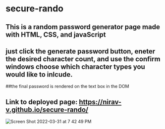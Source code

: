 # secure-rando

## This is a random password generator page made with HTML, CSS, and javaScript 
## just click the generate password button, eneter the desired character count, and use the confirm windows choose which character types you would like to inlcude.

##the final password is rendered on the text box in the DOM

## Link to deployed page: https://nirav-v.github.io/secure-rando/

![Screen Shot 2022-03-31 at 7 42 49 PM](https://user-images.githubusercontent.com/98481913/161184878-590637ad-32d1-4cbe-ba97-99f70ee3d96b.png)
